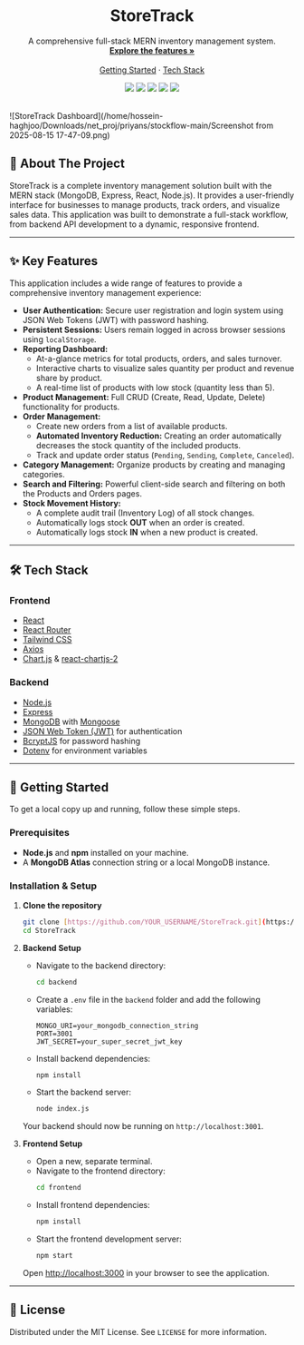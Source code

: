 <div align="center">
  <h1 align="center">
    StoreTrack
  </h1>
  <p align="center">
    A comprehensive full-stack MERN inventory management system.
    <br />
    <a href="#-key-features"><strong>Explore the features »</strong></a>
    <br />
    <br />
    <a href="#-getting-started">Getting Started</a>
    ·
    <a href="#-tech-stack">Tech Stack</a>
  </p>
</div>

<div align="center">
  <img src="https://img.shields.io/badge/MongoDB-47A248?style=for-the-badge&logo=mongodb&logoColor=white" />
  <img src="https://img.shields.io/badge/Express.js-000000?style=for-the-badge&logo=express&logoColor=white" />
  <img src="https://img.shields.io/badge/React-20232A?style=for-the-badge&logo=react&logoColor=61DAFB" />
  <img src="https://img.shields.io/badge/Node.js-339933?style=for-the-badge&logo=nodedotjs&logoColor=white" />
  <img src="https://img.shields.io/badge/Tailwind_CSS-38B2AC?style=for-the-badge&logo=tailwind-css&logoColor=white" />
</div>
<br />

![StoreTrack Dashboard](/home/hossein-haghjoo/Downloads/net_proj/priyans/stockflow-main/Screenshot from 2025-08-15 17-47-09.png)


## 📖 About The Project

StoreTrack is a complete inventory management solution built with the MERN stack (MongoDB, Express, React, Node.js). It provides a user-friendly interface for businesses to manage products, track orders, and visualize sales data. This application was built to demonstrate a full-stack workflow, from backend API development to a dynamic, responsive frontend.

---

## ✨ Key Features

This application includes a wide range of features to provide a comprehensive inventory management experience:

* **User Authentication:** Secure user registration and login system using JSON Web Tokens (JWT) with password hashing.
* **Persistent Sessions:** Users remain logged in across browser sessions using `localStorage`.
* **Reporting Dashboard:**
    * At-a-glance metrics for total products, orders, and sales turnover.
    * Interactive charts to visualize sales quantity per product and revenue share by product.
    * A real-time list of products with low stock (quantity less than 5).
* **Product Management:** Full CRUD (Create, Read, Update, Delete) functionality for products.
* **Order Management:**
    * Create new orders from a list of available products.
    * **Automated Inventory Reduction:** Creating an order automatically decreases the stock quantity of the included products.
    * Track and update order status (`Pending`, `Sending`, `Complete`, `Canceled`).
* **Category Management:** Organize products by creating and managing categories.
* **Search and Filtering:** Powerful client-side search and filtering on both the Products and Orders pages.
* **Stock Movement History:**
    * A complete audit trail (Inventory Log) of all stock changes.
    * Automatically logs stock **OUT** when an order is created.
    * Automatically logs stock **IN** when a new product is created.

---

## 🛠️ Tech Stack

### Frontend
* [React](https://reactjs.org/)
* [React Router](https://reactrouter.com/)
* [Tailwind CSS](https://tailwindcss.com/)
* [Axios](https://axios-http.com/)
* [Chart.js](https://www.chartjs.org/) & [react-chartjs-2](https://react-chartjs-2.js.org/)

### Backend
* [Node.js](https://nodejs.org/)
* [Express](https://expressjs.com/)
* [MongoDB](https://www.mongodb.com/) with [Mongoose](https://mongoosejs.com/)
* [JSON Web Token (JWT)](https://jwt.io/) for authentication
* [BcryptJS](https://www.npmjs.com/package/bcryptjs) for password hashing
* [Dotenv](https://www.npmjs.com/package/dotenv) for environment variables

---

## 🚀 Getting Started

To get a local copy up and running, follow these simple steps.

### Prerequisites

* **Node.js** and **npm** installed on your machine.
* A **MongoDB Atlas** connection string or a local MongoDB instance.

### Installation & Setup

1.  **Clone the repository**
    ```sh
    git clone [https://github.com/YOUR_USERNAME/StoreTrack.git](https://github.com/YOUR_USERNAME/StoreTrack.git)
    cd StoreTrack
    ```

2.  **Backend Setup**
    * Navigate to the backend directory:
        ```sh
        cd backend
        ```
    * Create a `.env` file in the `backend` folder and add the following variables:
        ```env
        MONGO_URI=your_mongodb_connection_string
        PORT=3001
        JWT_SECRET=your_super_secret_jwt_key
        ```
    * Install backend dependencies:
        ```sh
        npm install
        ```
    * Start the backend server:
        ```sh
        node index.js
        ```
    Your backend should now be running on `http://localhost:3001`.

3.  **Frontend Setup**
    * Open a new, separate terminal.
    * Navigate to the frontend directory:
        ```sh
        cd frontend
        ```
    * Install frontend dependencies:
        ```sh
        npm install
        ```
    * Start the frontend development server:
        ```sh
        npm start
        ```
    Open [http://localhost:3000](http://localhost:3000) in your browser to see the application.

---

## 📄 License

Distributed under the MIT License. See `LICENSE` for more information.
